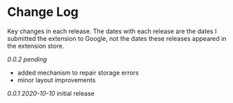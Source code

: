 # Change Log

Key changes in each release. The dates with each release are the dates I submitted the extension to Google, not the dates these releases appeared in the extension store.

*0.0.2 pending*
- added mechanism to repair storage errors
- minor layout improvements

*0.0.1 2020-10-10*
initial release